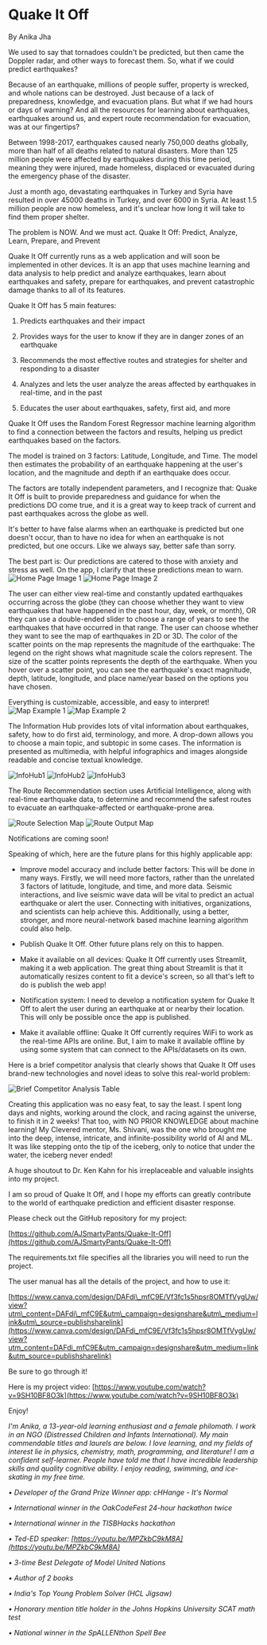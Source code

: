 # **Quake It Off**

By Anika Jha

We used to say that tornadoes couldn't be predicted, but then came the Doppler radar, and other ways to forecast them. So, what if we could predict earthquakes?

Because of an earthquake, millions of people suffer, property is wrecked, and whole nations can be destroyed. Just because of a lack of preparedness, knowledge, and evacuation plans. But what if we had hours or days of warning? And all the resources for learning about earthquakes, earthquakes around us, and expert route recommendation for evacuation, was at our fingertips?

Between 1998-2017, earthquakes caused nearly 750,000 deaths globally, more than half of all deaths related to natural disasters. More than 125 million people were affected by earthquakes during this time period, meaning they were injured, made homeless, displaced or evacuated during the emergency phase of the disaster.

Just a month ago, devastating earthquakes in Turkey and Syria have resulted in over 45000 deaths in Turkey, and over 6000 in Syria. At least 1.5 million people are now homeless, and it's unclear how long it will take to find them proper shelter.

The problem is NOW. And we must act. Quake It Off: Predict, Analyze, Learn, Prepare, and Prevent

Quake It Off currently runs as a web application and will soon be implemented in other devices. It is an app that uses machine learning and data analysis to help predict and analyze earthquakes, learn about earthquakes and safety, prepare for earthquakes, and prevent catastrophic damage thanks to all of its features.

Quake It Off has 5 main features:

1. Predicts earthquakes and their impact

2. Provides ways for the user to know if they are in danger zones of an earthquake

3. Recommends the most effective routes and strategies for shelter and responding to a disaster

4. Analyzes and lets the user analyze the areas affected by earthquakes in real-time, and in the past

5. Educates the user about earthquakes, safety, first aid, and more

Quake It Off uses the Random Forest Regressor machine learning algorithm to find a connection between the factors and results, helping us predict earthquakes based on the factors.

The model is trained on 3 factors: Latitude, Longitude, and Time. The model then estimates the probability of an earthquake happening at the user's location, and the magnitude and depth if an earthquake does occur.

The factors are totally independent parameters, and I recognize that: Quake It Off is built to provide preparedness and guidance for when the predictions DO come true, and it is a great way to keep track of current and past earthquakes across the globe as well.

It's better to have false alarms when an earthquake is predicted but one doesn't occur, than to have no idea for when an earthquake is not predicted, but one occurs. Like we always say, better safe than sorry.

The best part is: Our predictions are catered to those with anxiety and stress as well. On the app, I clarify that these predictions mean to warn. 
![Home Page Image 1](https://github.com/AJSmartyPants/Quake-It-Off/blob/main/Images/HomePage1.png?raw=true)
![Home Page Image 2](https://github.com/AJSmartyPants/Quake-It-Off/blob/main/Images/HomePage2.png?raw=true)

The user can either view real-time and constantly updated earthquakes occurring across the globe (they can choose whether they want to view earthquakes that have happened in the past hour, day, week, or month), OR they can use a double-ended slider to choose a range of years to see the earthquakes that have occurred in that range. The user can choose whether they want to see the map of earthquakes in 2D or 3D. The color of the scatter points on the map represents the magnitude of the earthquake: The legend on the right shows what magnitude scale the colors represent. The size of the scatter points represents the depth of the earthquake. When you hover over a scatter point, you can see the earthquake's exact magnitude, depth, latitude, longitude, and place name/year based on the options you have chosen.

Everything is customizable, accessible, and easy to interpret! 
![Map Example 1](https://github.com/AJSmartyPants/Quake-It-Off/blob/main/Images/Map1.png?raw=true)
![Map Example 2](https://github.com/AJSmartyPants/Quake-It-Off/blob/main/Images/Map2.png?raw=true)

The Information Hub provides lots of vital information about earthquakes, safety, how to do first aid, terminology, and more. A drop-down allows you to choose a main topic, and subtopic in some cases. The information is presented as multimedia, with helpful infographics and images alongside readable and concise textual knowledge.

![InfoHub1](https://github.com/AJSmartyPants/Quake-It-Off/blob/main/Images/InfoHub1.png?raw=true) 
![InfoHub2](https://github.com/AJSmartyPants/Quake-It-Off/blob/main/Images/InfoHub2.png?raw=true)
![InfoHub3](https://github.com/AJSmartyPants/Quake-It-Off/blob/main/Images/InfoHub3.png?raw=true)

The Route Recommendation section uses Artificial Intelligence, along with real-time earthquake data, to determine and recommend the safest routes to evacuate an earthquake-affected or earthquake-prone area.

![Route Selection Map](https://github.com/AJSmartyPants/Quake-It-Off/blob/main/Images/Route1.png?raw=true)
![Route Output Map](https://github.com/AJSmartyPants/Quake-It-Off/blob/main/Images/Route2.png?raw=true)

Notifications are coming soon!

Speaking of which, here are the future plans for this highly applicable app:
 - Improve model accuracy and include better factors: This will be done in many ways. Firstly, we will need more factors, rather than the unrelated 3 factors of latitude, longitude, and time, and more data. Seismic interactions, and live seismic wave data will be vital to predict an actual earthquake or alert the user. Connecting with initiatives, organizations, and scientists can help achieve this. Additionally, using a better, stronger, and more neural-network based machine learning algorithm could also help.

- Publish Quake It Off. Other future plans rely on this to happen.

- Make it available on all devices: Quake It Off currently uses Streamlit, making it a web application. The great thing about Streamlit is that it automatically resizes content to fit a device's screen, so all that's left to do is publish the web app!

- Notification system: I need to develop a notification system for Quake It Off to alert the user during an earthquake at or nearby their location. This will only be possible once the app is published.

- Make it available offline: Quake It Off currently requires WiFi to work as the real-time APIs are online. But, I aim to make it available offline by using some system that can connect to the APIs/datasets on its own.

Here is a brief competitor analysis that clearly shows that Quake It Off uses brand-new technologies and novel ideas to solve this real-world problem:

![Brief Competitor Analysis Table](https://github.com/AJSmartyPants/Quake-It-Off/blob/main/Images/CompetitorAnalysis.png?raw=true)

Creating this application was no easy feat, to say the least. I spent long days and nights, working around the clock, and racing against the universe, to finish it in 2 weeks! That too, with NO PRIOR KNOWLEDGE about machine learning! My Clevered mentor, Ms. Shivani, was the one who brought me into the deep, intense, intricate, and infinite-possibility world of AI and ML. It was like stepping onto the tip of the iceberg, only to notice that under the water, the iceberg never ended!

A huge shoutout to Dr. Ken Kahn for his irreplaceable and valuable insights into my project.

I am so proud of Quake It Off, and I hope my efforts can greatly contribute to the world of earthquake prediction and efficient disaster response.

Please check out the GitHub repository for my project:

[https://github.com/AJSmartyPants/Quake-It-Off](https://github.com/AJSmartyPants/Quake-It-Off)

The requirements.txt file specifies all the libraries you will need to run the project.

The user manual has all the details of the project, and how to use it:

[https://www.canva.com/design/DAFdi\_mfC9E/Vf3fc1s5hpsr8OMTfVygUw/view?utm\_content=DAFdi\_mfC9E&utm\_campaign=designshare&utm\_medium=link&utm\_source=publishsharelink](https://www.canva.com/design/DAFdi_mfC9E/Vf3fc1s5hpsr8OMTfVygUw/view?utm_content=DAFdi_mfC9E&utm_campaign=designshare&utm_medium=link&utm_source=publishsharelink)

Be sure to go through it!

Here is my project video: [https://www.youtube.com/watch?v=9SH10BF8O3k](https://www.youtube.com/watch?v=9SH10BF8O3k)

Enjoy!

*I'm Anika, a 13-year-old learning enthusiast and a female philomath. I work in an NGO (Distressed Children and Infants International). My main commendable titles and laurels are below. I love learning, and my fields of interest lie in physics, chemistry, math, programming, and literature! I am a confident self-learner. People have told me that I have incredible leadership skills and quality cognitive ability. I enjoy reading, swimming, and ice-skating in my free time.*

*• Developer of the Grand Prize Winner app: cHHange - It's Normal*

*• International winner in the OakCodeFest 24-hour hackathon twice*

*• International winner in the TISBHacks hackathon*

*• Ted-ED speaker: [https://youtu.be/MPZkbC9kM8A](https://youtu.be/MPZkbC9kM8A)*

*• 3-time Best Delegate of Model United Nations*

*• Author of 2 books*

*• India's Top Young Problem Solver (HCL Jigsaw)*

*• Honorary mention title holder in the Johns Hopkins University SCAT math test*

*• National winner in the SpALLENthon Spell Bee*
